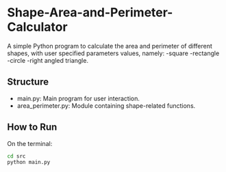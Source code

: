 # Shape-Area-and-Perimeter-Calculator

A simple Python program to calculate the area and perimeter of different shapes, with user specified parameters values, namely:
-square
-rectangle
-circle
-right angled triangle.

## Structure
- main.py:  Main program for user interaction.
- area_perimeter.py: Module containing shape-related functions.

## How to Run
On the terminal:
```bash
cd src
python main.py
```

